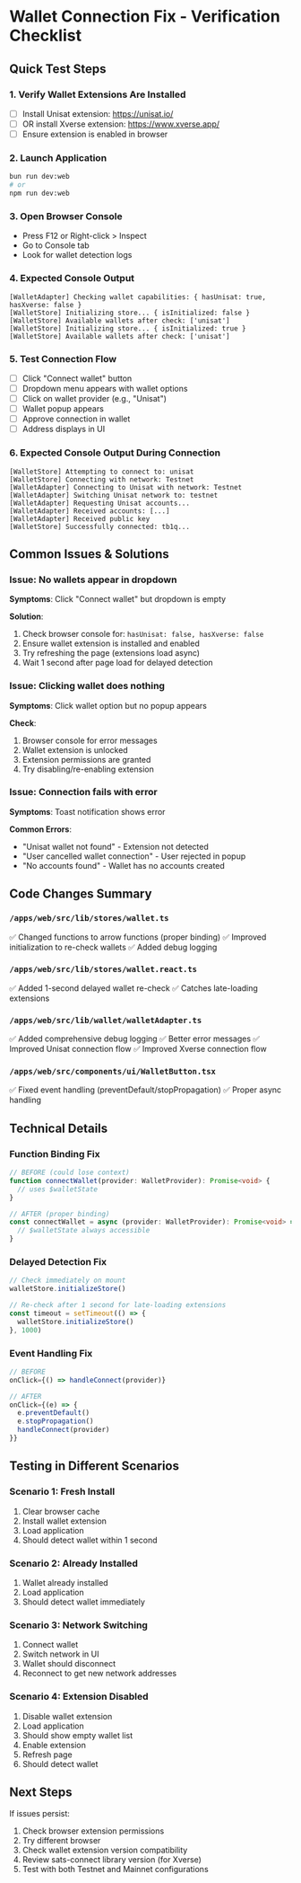 # Wallet Connection Fix - Verification Checklist

## Quick Test Steps

### 1. Verify Wallet Extensions Are Installed
- [ ] Install Unisat extension: https://unisat.io/
- [ ] OR install Xverse extension: https://www.xverse.app/
- [ ] Ensure extension is enabled in browser

### 2. Launch Application
```bash
bun run dev:web
# or
npm run dev:web
```

### 3. Open Browser Console
- Press F12 or Right-click > Inspect
- Go to Console tab
- Look for wallet detection logs

### 4. Expected Console Output
```
[WalletAdapter] Checking wallet capabilities: { hasUnisat: true, hasXverse: false }
[WalletStore] Initializing store... { isInitialized: false }
[WalletStore] Available wallets after check: ['unisat']
[WalletStore] Initializing store... { isInitialized: true }
[WalletStore] Available wallets after check: ['unisat']
```

### 5. Test Connection Flow
- [ ] Click "Connect wallet" button
- [ ] Dropdown menu appears with wallet options
- [ ] Click on wallet provider (e.g., "Unisat")
- [ ] Wallet popup appears
- [ ] Approve connection in wallet
- [ ] Address displays in UI

### 6. Expected Console Output During Connection
```
[WalletStore] Attempting to connect to: unisat
[WalletStore] Connecting with network: Testnet
[WalletAdapter] Connecting to Unisat with network: Testnet
[WalletAdapter] Switching Unisat network to: testnet
[WalletAdapter] Requesting Unisat accounts...
[WalletAdapter] Received accounts: [...]
[WalletAdapter] Received public key
[WalletStore] Successfully connected: tb1q...
```

## Common Issues & Solutions

### Issue: No wallets appear in dropdown
**Symptoms**: Click "Connect wallet" but dropdown is empty

**Solution**:
1. Check browser console for: `hasUnisat: false, hasXverse: false`
2. Ensure wallet extension is installed and enabled
3. Try refreshing the page (extensions load async)
4. Wait 1 second after page load for delayed detection

### Issue: Clicking wallet does nothing
**Symptoms**: Click wallet option but no popup appears

**Check**:
1. Browser console for error messages
2. Wallet extension is unlocked
3. Extension permissions are granted
4. Try disabling/re-enabling extension

### Issue: Connection fails with error
**Symptoms**: Toast notification shows error

**Common Errors**:
- "Unisat wallet not found" - Extension not detected
- "User cancelled wallet connection" - User rejected in popup
- "No accounts found" - Wallet has no accounts created

## Code Changes Summary

### `/apps/web/src/lib/stores/wallet.ts`
✅ Changed functions to arrow functions (proper binding)
✅ Improved initialization to re-check wallets
✅ Added debug logging

### `/apps/web/src/lib/stores/wallet.react.ts`
✅ Added 1-second delayed wallet re-check
✅ Catches late-loading extensions

### `/apps/web/src/lib/wallet/walletAdapter.ts`
✅ Added comprehensive debug logging
✅ Better error messages
✅ Improved Unisat connection flow
✅ Improved Xverse connection flow

### `/apps/web/src/components/ui/WalletButton.tsx`
✅ Fixed event handling (preventDefault/stopPropagation)
✅ Proper async handling

## Technical Details

### Function Binding Fix
```typescript
// BEFORE (could lose context)
function connectWallet(provider: WalletProvider): Promise<void> {
  // uses $walletState
}

// AFTER (proper binding)
const connectWallet = async (provider: WalletProvider): Promise<void> => {
  // $walletState always accessible
}
```

### Delayed Detection Fix
```typescript
// Check immediately on mount
walletStore.initializeStore()

// Re-check after 1 second for late-loading extensions
const timeout = setTimeout(() => {
  walletStore.initializeStore()
}, 1000)
```

### Event Handling Fix
```typescript
// BEFORE
onClick={() => handleConnect(provider)}

// AFTER
onClick={(e) => {
  e.preventDefault()
  e.stopPropagation()
  handleConnect(provider)
}}
```

## Testing in Different Scenarios

### Scenario 1: Fresh Install
1. Clear browser cache
2. Install wallet extension
3. Load application
4. Should detect wallet within 1 second

### Scenario 2: Already Installed
1. Wallet already installed
2. Load application
3. Should detect wallet immediately

### Scenario 3: Network Switching
1. Connect wallet
2. Switch network in UI
3. Wallet should disconnect
4. Reconnect to get new network addresses

### Scenario 4: Extension Disabled
1. Disable wallet extension
2. Load application
3. Should show empty wallet list
4. Enable extension
5. Refresh page
6. Should detect wallet

## Next Steps

If issues persist:
1. Check browser extension permissions
2. Try different browser
3. Check wallet extension version compatibility
4. Review sats-connect library version (for Xverse)
5. Test with both Testnet and Mainnet configurations
